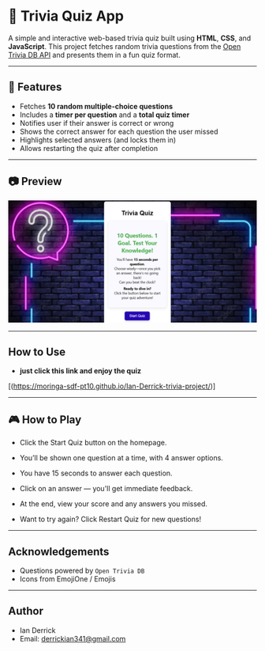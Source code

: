# 🎯 Trivia Quiz App

A simple and interactive web-based trivia quiz built using **HTML**, **CSS**, and **JavaScript**. This project fetches random trivia questions from the [Open Trivia DB API](https://opentdb.com/api_config.php) and presents them in a fun quiz format.

---

## 🚀 Features

-  Fetches **10 random multiple-choice questions**
-  Includes a **timer per question** and a **total quiz timer**
-  Notifies user if their answer is correct or wrong
-  Shows the correct answer for each question the user missed
-  Highlights selected answers (and locks them in)
-  Allows restarting the quiz after completion

---

## 📷 Preview
![alt text](<assets/Screenshot 2025-04-17 132316.png>)

---

##  How to Use

- **just click this link and enjoy the quiz**


 [(https://moringa-sdf-pt10.github.io/Ian-Derrick-trivia-project/)]


---
## 🎮 How to Play
- Click the Start Quiz button on the homepage.

- You’ll be shown one question at a time, with 4 answer options.

- You have 15 seconds to answer each question.

- Click on an answer — you'll get immediate feedback.

- At the end, view your score and any answers you missed.

- Want to try again? Click Restart Quiz for new questions!

---

## Acknowledgements
- Questions powered by `Open Trivia DB`
- Icons from EmojiOne / Emojis 
---

## Author 
- Ian Derrick 
- Email: derrickian341@gmail.com
